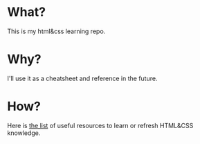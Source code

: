# What?
This is my html&css learning repo. 
# Why?
I'll use it as a cheatsheet and reference in the future.
# How?
Here is [the list](RESOURCES.md) of useful resources to learn or refresh HTML&CSS knowledge.
